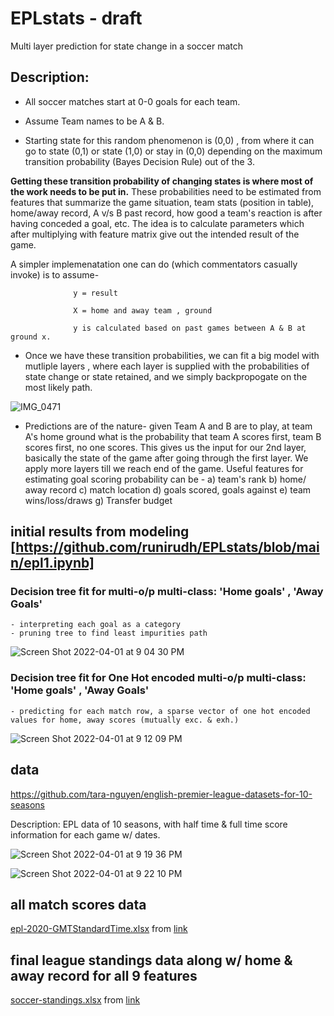 # EPLstats - draft 
Multi layer prediction for state change in a soccer match


## Description:

- All soccer matches start at 0-0 goals for each team. 

- Assume Team names to be A & B.

- Starting state for this random phenomenon is (0,0) , from where it can go to state 
  (0,1) or state (1,0) or stay in (0,0) depending on the maximum transition probability 
  (Bayes Decision Rule) out of the 3. 

**Getting these transition probability of changing states is where most of the work 
  needs to be put in.** These probabilities need to be estimated from features that 
  summarize the game situation, team stats (position in table), home/away record, A v/s B past record,
  how good a team's reaction is after having conceded a goal, etc. 
  The idea is to calculate parameters which after multiplying with feature matrix give out the intended result of the game.
  
A simpler implemenatation one can do (which commentators casually invoke) is to assume-

                  y = result 
                  
                  X = home and away team , ground  
                  
                  y is calculated based on past games between A & B at ground x.  
  
- Once we have these transition probabilities, we can fit a big model with mutliple layers
  , where each layer is supplied with the probabilities of state change or state retained, 
  and we simply backpropogate on the most likely path. 
  

![IMG_0471](https://user-images.githubusercontent.com/96305841/149665581-909c3511-2a01-42ce-b404-3148d16a41e0.jpg)

- Predictions are of the nature- 
  given Team A and B are to play, at team A's home ground
  what is the probability that team A scores first, team B scores first, no one scores.
  This gives us the input for our 2nd layer, basically the state of the game after going 
  through the first layer. We apply more layers till we reach end of the game. 
  Useful features for estimating goal scoring probability can be - 
  a) team's rank 
  b) home/ away record
  c) match location
  d) goals scored, goals against
  e) team wins/loss/draws 
  g) Transfer budget   
  
## initial results from modeling [https://github.com/runirudh/EPLstats/blob/main/epl1.ipynb]

### Decision tree fit for multi-o/p multi-class: 'Home goals' , 'Away Goals' 
    - interpreting each goal as a category
    - pruning tree to find least impurities path
![Screen Shot 2022-04-01 at 9 04 30 PM](https://user-images.githubusercontent.com/96305841/161358242-9bf98d16-c4a5-4b6d-bebf-866c21ceceff.png)

### Decision tree fit for One Hot encoded multi-o/p multi-class: 'Home goals' , 'Away Goals'
    - predicting for each match row, a sparse vector of one hot encoded values for home, away scores (mutually exc. & exh.)

![Screen Shot 2022-04-01 at 9 12 09 PM](https://user-images.githubusercontent.com/96305841/161359538-fb7a6234-73b6-4822-9204-d533632253f6.png)


## data 
https://github.com/tara-nguyen/english-premier-league-datasets-for-10-seasons

Description: EPL data of 10 seasons, with half time & full time score information for each game w/ dates.


![Screen Shot 2022-04-01 at 9 19 36 PM](https://user-images.githubusercontent.com/96305841/161359888-ee970bb1-915f-4e82-9d0c-80422a7ad53b.png)

![Screen Shot 2022-04-01 at 9 22 10 PM](https://user-images.githubusercontent.com/96305841/161360000-e11a058e-a7d0-4503-88c5-59d61de1628e.png)

## all match scores data
[epl-2020-GMTStandardTime.xlsx](https://github.com/runirudh/EPLstats/files/7877241/epl-2020-GMTStandardTime.xlsx) from [link](https://fixturedownload.com/results/epl-2020)

## final league standings data along w/ home & away record for all 9 features
[soccer-standings.xlsx](https://github.com/runirudh/EPLstats/files/7879089/soccer-standings.xlsx) from [link](https://www.rotowire.com/soccer/league-table.php?season=2020)




